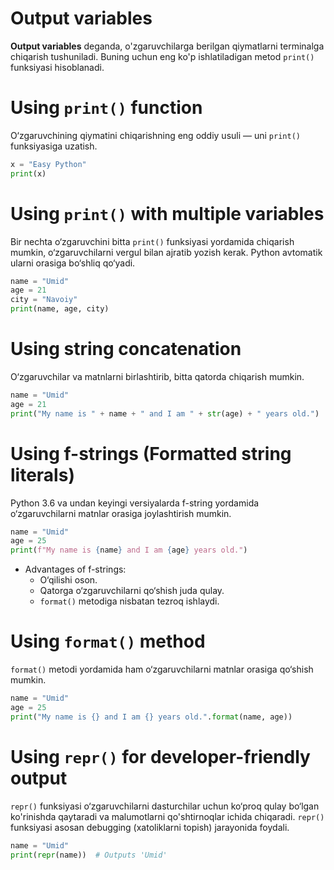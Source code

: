 # Output variables

**Output variables** deganda, o'zgaruvchilarga berilgan qiymatlarni terminalga chiqarish tushuniladi. Buning uchun eng ko'p ishlatiladigan metod `print()` funksiyasi hisoblanadi.

# Using `print()` function

O‘zgaruvchining qiymatini chiqarishning eng oddiy usuli — uni `print()` funksiyasiga uzatish.

```python
x = "Easy Python"
print(x)
```

# Using `print()` with multiple variables

Bir nechta o‘zgaruvchini bitta `print()` funksiyasi yordamida chiqarish mumkin, o‘zgaruvchilarni vergul bilan ajratib yozish kerak. Python avtomatik ularni orasiga bo‘shliq qo‘yadi.

```python
name = "Umid"
age = 21
city = "Navoiy"
print(name, age, city)
```

# Using string concatenation

O‘zgaruvchilar va matnlarni birlashtirib, bitta qatorda chiqarish mumkin.

```python
name = "Umid"
age = 21
print("My name is " + name + " and I am " + str(age) + " years old.")
```

# Using f-strings (Formatted string literals)

Python 3.6 va undan keyingi versiyalarda f-string yordamida o‘zgaruvchilarni matnlar orasiga joylashtirish mumkin.

```python
name = "Umid"
age = 25
print(f"My name is {name} and I am {age} years old.")
```

- Advantages of f-strings:
    - O‘qilishi oson.
    - Qatorga o‘zgaruvchilarni qo‘shish juda qulay.
    - `format()` metodiga nisbatan tezroq ishlaydi.

# Using `format()` method

`format()` metodi yordamida ham o‘zgaruvchilarni matnlar orasiga qo‘shish mumkin.

```python
name = "Umid"
age = 25
print("My name is {} and I am {} years old.".format(name, age))
```

# Using `repr()` for developer-friendly output

`repr()` funksiyasi o‘zgaruvchilarni dasturchilar uchun ko‘proq qulay bo‘lgan ko'rinishda qaytaradi va malumotlarni qo'shtirnoqlar ichida chiqaradi. `repr()` funksiyasi asosan debugging (xatoliklarni topish) jarayonida foydali.

```python
name = "Umid"
print(repr(name))  # Outputs 'Umid'
```